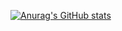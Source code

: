 [![Anurag's GitHub stats](https://github-readme-stats.vercel.app/api?username=Davont)](https://github.com/Davont/github-readme-stats)
